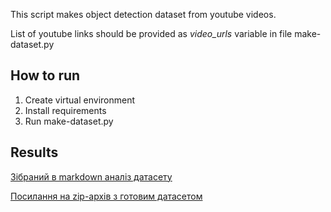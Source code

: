 This script makes object detection dataset from youtube videos.

List of youtube links should be provided as _video_urls_ variable in file make-dataset.py

## How to run
1. Create virtual environment
2. Install requirements
3. Run make-dataset.py 

## Results
[Зібраний в markdown аналіз датасету](data_distribution.md)

[Посилання на zip-архів з готовим датасетом](https://drive.google.com/file/d/1gXQVrPJ4HLQEQslkI0sRC1bjGpBb4w_D/view?usp=drive_link)
